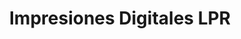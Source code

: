 ---
title: "Impresiones Digitales LPR"
url: /ciudad-de-mexico/impresiones-digitales-lpr/
shop: material de oficina
---